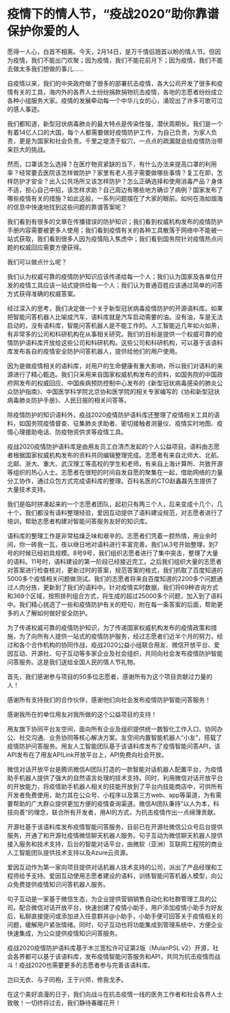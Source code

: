 # 疫情下的情人节，“疫战2020”助你靠谱保护你爱的人

愿得一人心，白首不相离。今天，2月14日，是万千情侣翘首以盼的情人节。但因为疫情，我们不能出门欢聚；因为疫情，我们不能花前月下；因为疫情，我们不能去做太多我们想做的事儿……



自疫情以来，我们的中央政府做了很多的部署抗击疫情，各大公司开发了很多和疫情有关的工具，海内外的各界人士纷纷捐款捐物抗击疫情，各地的志愿者纷纷成立各种小组服务大家。疫情的发展牵动每一个中华儿女的心，涌现出了许多可歌可泣的感人事迹。



我们都知道，新型冠状病毒肺炎的最大特点是传染性强，潜伏周期长。我们是一个有着14亿人口的大国，每个人都需要做好疫情防护工作，为自己负责，为家人负责，更是为国家和社会负责。千里之堤溃于蚁穴，一点点的疏漏就会给疫情防治带来巨大的挑战。



然而，口罩该怎么选择？在医疗物资紧缺的当下，有什么办法来提高口罩的利用率？经常要去医院该怎样做防护？家里有老人孩子需要做哪些事情？复工在即，怎样防护才安全？出入公共场所又该怎样防护？怎么正确选择和使用消毒产品？身体不适，担心自己中招，该怎样求助？自己周边有哪些地方确诊了病例？国家发布了哪些疫情有关的措施？如此这般，一系列问题摆在了大家的眼前。如何在浩如烟海的信息中快速地找到这些问题的靠谱答案呢？



我们看到有很多的文章在传播错误的防护知识；我们看到权威机构发布的疫情防护手册内容需要被更多人使用；我们看到疫情有关的各种工具散落于网络中不能被一站式获取，我们看到很多人因为疫情陷入焦虑中；我们看到国务院针对疫情热点问题的权威回应需要方便获得。



我们可以做点什么呢？



我们认为权威可靠的疫情防护知识应该传递给每一个人；我们认为国家及各单位开发的疫情工具应该一站式提供给每一个人；我们认为普通百姓应该通过简单的问答方式获得准确的权威答案。



经过深入的思考，我们决定做一个关于新型冠状病毒疫情防护的开源语料库。如果把智能问答机器人比喻成汽车，语料库就是汽车启动需要的油。没有油，车是无法启动的，没有语料库，智能问答机器人是不能工作的。人工智能近几年如火如荼，有非常多的公司和科研机构在从事相关研究。我们的目标是提供一个权威可靠的疫情防护语料库开放给这些公司和科研机构。这些公司和科研机构，可以基于该语料库发布各自的疫情安全防护问答机器人，提供给他们的用户使用。



因为是做疫情相关的语料库，对用户的生命健康有重大影响，所以我们对语料的来源进行了精心甄选。我们只采用来自国家权威机构发布的资料，如国务院的中国政府网发布的权威回应、中国疾病预防控制中心发布的《新型冠状病毒感染的肺炎公众防护指南》、中国医学科学院北京协和医学院的相关专家编写的《协和新型冠状病毒肺炎防护手册》、人民日报的相关问答等。



除疫情防护的知识语料外，疫战2020疫情防护语料库还整理了疫情相关工具的语料，如国务院疫情督查、征集肺炎求助者、密切接触者测量仪、疫情实时地图、疫情心理援助电话、防疫物资供求等疫情工具。



疫战2020疫情防护语料库是由用友员工白清杰发起的个人公益项目。语料由志愿者根据国家权威机构发布的资料共同编辑整理完成。志愿者有来自北师大、北航、北邮、浙大、重大、武汉理工等高校的学生和老师，有来自上海计算所、共致开源等组织的热心人士。志愿者在很短的时间自发自愿的聚集在一起，借助网络的力量分工协作，通过众包方式完成语料库的整理。百科名医的CTO赵鑫磊先生提供了大量技术支持。



我们是临时拼凑起来的一个志愿者团队，起初只有两三个人，后来变成十几个，几十个。我们都没有语料整理经验，爱因互动提供了语料建设规范，对志愿者进行了培训，帮助志愿者构建对智能问答服务友好的知识库。



语料库的整理工作是非常枯燥乏味和艰辛的。志愿者们凭着一腔热情，用业余时间，你一砖我一瓦，夜以继日地对语料进行丰富完善。我们从3号开始整理，到7号的时候已经初具规模。8号9号，我们组织志愿者进行了集中突击，整理了大量的语料。11号时，语料建设的第一阶段已经接近完工。之后我们组织大量的志愿者对答案进行检查核对，更新过时的答案，规范答案的格式，我们抓取了百度知道的5000多个疫情相关问题做测试。我们的志愿者将来自百度知道的2200多个问题通过人肉分拣，更新到了我们的语料中。针对疫情实时数据，我们将69种咨询方式和369个区域，按照排列组合方式，将生成的超过25000多个问题，加入到了语料中。我们精心挑选了一些和疫情防护有关的短句，附在每一条答案的后面，帮助更多的人了解如何做好安全防护。



为了传递权威可靠的疫情防护知识，为了传递国家权威机构发布的疫情政策和措施，为了向所有人提供一站式的疫情防护服务，经过志愿者们近半个月的努力，经过和各个合作机构的协同作战，疫战2020公益小组联合用友、微信开放平台、爱因互动、开源社、句子互动等多家企业及社会组织，共同向社会发布疫情防护智能问答服务。这是我们送给全国人民的情人节礼物。



首先，我们感谢参与项目的50多位志愿者，感谢所有为这个项目贡献过力量的人！



感谢所有支持我们的合作伙伴，感谢他们向社会发布疫情防护智能问答服务！



感谢我所在的单位用友对我所做的这个公益项目的支持！



用友旗下协同平台友空间，面向所有企业及组织提供统一数智化工作入口、协同办公、社交沟通、业务协同等核心解决方案。友空间内置智能机器人“小友”，搭载了疫情防护问答服务。用友人工智能团队基于该语料库发布了疫情智能问答API，该API发布在了用友APILink开放平台上，API免费向社会开放。



微信对话开放平台是腾讯微信AI团队打造的一款智能对话机器人配置平台，为疫情助手机器人提供了强大的自然语言处理的技术支持。同时，利用微信对话开放平台的开放能力，将疫情助手机器人相关的技能开放到了平台内技能商店中，可供所有开发者免费使用，助力其在公众号、小程序以及第三方web、app等渠道，为有需要帮助的广大群众提供更加方便的疫情查询渠道。微信AI团队秉持“以人为本，科技向善”的理念，联合所有开发者，用AI的方式，为抗击疫情作出一点绵薄贡献。





开源社基于该语料库发布疫情智能问答服务，目前已在开源社微信公众号后台提供服务，开通了和开源社疫情微信聊天机器人服务。句子互动为微信聊天机器人提供接入服务和技术支持，后台的智能对话平台，由微软（亚洲）互联网工程院的商业人工智能团队提供技术支持以及Azure云资源。





爱因互动作为第一家向项目提供对话机器人技术支持的公司，派出了产品经理和工程师给予支持。爱因互动使用志愿者建设的语料，训练智能问答机器人模型，向公众免费提供疫情知识问答机器人服务。





句子互动是一家基于微信生态，为企业提供营销销售自动化和社群管理工具的公司。配合微信对话开放平台，快速创建了疫情小助手，用户添加疫情小助手为好友后，私聊直接提问或添加进入任意群并@小助手，小助手便可回答关于疫情相关的问题，缓解用户紧张情绪。同时，句子互动也将功能集成到管理系统中，方便企业快速集成，为公众提供疫情知识问答服务。





疫战2020疫情防护语料库基于木兰宽松许可证第2版（MulanPSL v2）开源，社会各界都可以基于该语料库，发布疫情智能问答服务和API，共同为抗击疫情而战斗！疫战2020也需要更多的志愿者参与完善该语料库。



岂曰无衣、与子同袍，王于兴师，修我戈矛。



在这个美好浪漫的日子，我们向战斗在抗击疫情一线的医务工作者和社会各界人士致敬！一切终将过去，我们静待春暖花开！
